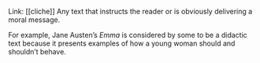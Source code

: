 Link: [[cliche]]
Any text that instructs the reader or is obviously delivering a moral message.

For example, Jane Austen’s _Emma_ is considered by some to be a didactic text because it presents examples of how a young woman should and shouldn’t behave.